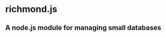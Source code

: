 
richmond.js
================

A node.js module for managing small databases
-----------------------------------------------